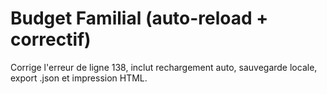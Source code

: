 # Budget Familial (auto-reload + correctif)

Corrige l'erreur de ligne 138, inclut rechargement auto, sauvegarde locale, export .json et impression HTML.